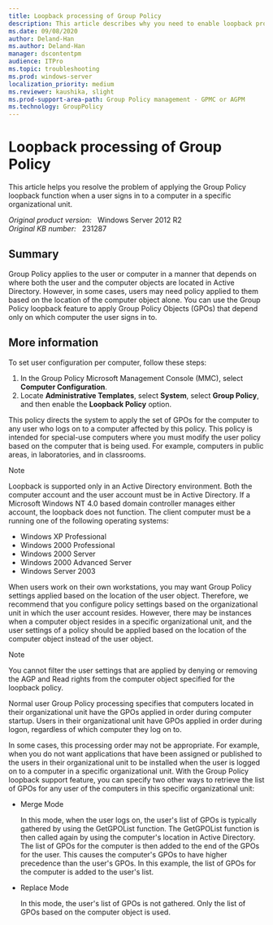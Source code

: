 ```yaml
---
title: Loopback processing of Group Policy
description: This article describes why you need to enable loopback processing for Group Policy.
ms.date: 09/08/2020
author: Deland-Han
ms.author: Deland-Han
manager: dscontentpm
audience: ITPro
ms.topic: troubleshooting
ms.prod: windows-server
localization_priority: medium
ms.reviewer: kaushika, slight
ms.prod-support-area-path: Group Policy management - GPMC or AGPM
ms.technology: GroupPolicy
---
```

# Loopback processing of Group Policy

This article helps you resolve the problem of applying the Group Policy loopback function when a user signs in to a computer in a specific organizational unit.

_Original product version:_ &nbsp; Windows Server 2012 R2  
_Original KB number:_ &nbsp; 231287

## Summary

Group Policy applies to the user or computer in a manner that depends on where both the user and the computer objects are located in Active Directory. However, in some cases, users may need policy applied to them based on the location of the computer object alone. You can use the Group Policy loopback feature to apply Group Policy Objects (GPOs) that depend only on which computer the user signs in to.

## More information

To set user configuration per computer, follow these steps:

1. In the Group Policy Microsoft Management Console (MMC), select **Computer Configuration**.
2. Locate **Administrative Templates**, select **System**, select **Group Policy**, and then enable the **Loopback Policy** option.

This policy directs the system to apply the set of GPOs for the computer to any user who logs on to a computer affected by this policy. This policy is intended for special-use computers where you must modify the user policy based on the computer that is being used. For example, computers in public areas, in laboratories, and in classrooms.

> [!NOTE]
> Loopback is supported only in an Active Directory environment. Both the computer account and the user account must be in Active Directory. If a Microsoft Windows NT 4.0 based domain controller manages either account, the loopback does not function. The client computer must be a running one of the following operating systems:
>
> - Windows XP Professional
> - Windows 2000 Professional
> - Windows 2000 Server
> - Windows 2000 Advanced Server
> - Windows Server 2003

When users work on their own workstations, you may want Group Policy settings applied based on the location of the user object. Therefore, we recommend that you configure policy settings based on the organizational unit in which the user account resides. However, there may be instances when a computer object resides in a specific organizational unit, and the user settings of a policy should be applied based on the location of the computer object instead of the user object.

> [!NOTE]
> You cannot filter the user settings that are applied by denying or removing the AGP and Read rights from the computer object specified for the loopback policy.

Normal user Group Policy processing specifies that computers located in their organizational unit have the GPOs applied in order during computer startup. Users in their organizational unit have GPOs applied in order during logon, regardless of which computer they log on to.

In some cases, this processing order may not be appropriate. For example, when you do not want applications that have been assigned or published to the users in their organizational unit to be installed when the user is logged on to a computer in a specific organizational unit. With the Group Policy loopback support feature, you can specify two other ways to retrieve the list of GPOs for any user of the computers in this specific organizational unit:

- Merge Mode

  In this mode, when the user logs on, the user's list of GPOs is typically gathered by using the GetGPOList function. The GetGPOList function is then called again by using the computer's location in Active Directory. The list of GPOs for the computer is then added to the end of the GPOs for the user. This causes the computer's GPOs to have higher precedence than the user's GPOs. In this example, the list of GPOs for the computer is added to the user's list.

- Replace Mode

  In this mode, the user's list of GPOs is not gathered. Only the list of GPOs based on the computer object is used.
